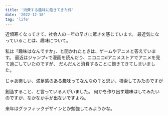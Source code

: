 ```yaml
---
title: '消費する趣味に飽きてきた件'
date: '2022-12-18'
tag: 'life'
---
```


近頃寒くなってきて、社会人の一年の早さに驚きを感じています。
最近気になっていることは、趣味について。

私は「趣味はなんですか」、と聞かれたときは、ゲームやアニメと答えています。
最近はジャンプ+で漫画を読んだり、ニコニコdアニメストアでアニメを見て過ごしていたのですが、
だんだんと消費することに飽きてきてしまいました。

じゃあ楽しい、満足感のある趣味ってなんなの？と思い、検索してみたのですが

創造すること、と言っている人がいました。
何かを作り出す趣味はしてみたいのですが、なかなか手が出ないですよね。

来年はグラフィックデザインとか勉強してみようかな。
